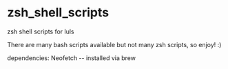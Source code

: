 # zsh_shell_scripts
zsh shell scripts for luls

There are many bash scripts available but not many zsh scripts, so enjoy! :)

dependencies:
Neofetch -- installed via brew
